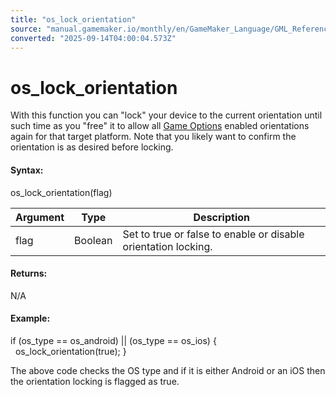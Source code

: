 ```yaml
---
title: "os_lock_orientation"
source: "manual.gamemaker.io/monthly/en/GameMaker_Language/GML_Reference/OS_And_Compiler/os_lock_orientation.htm"
converted: "2025-09-14T04:00:04.573Z"
---
```


# os\_lock\_orientation

With this function you can "lock" your device to the current orientation until such time as you "free" it to allow all [Game Options](../../../Settings/Game_Options.md) enabled orientations again for that target platform. Note that you likely want to confirm the orientation is as desired before locking.

#### Syntax:

os\_lock\_orientation(flag)

| Argument | Type | Description |
| --- | --- | --- |
| flag | Boolean | Set to true or false to enable or disable orientation locking. |

#### Returns:

N/A

#### Example:

if (os\_type == os\_android) || (os\_type == os\_ios)
{
    os\_lock\_orientation(true);
}

The above code checks the OS type and if it is either Android or an iOS then the orientation locking is flagged as true.